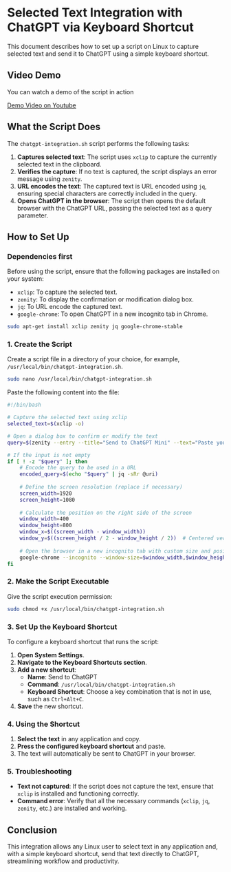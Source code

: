 # Selected Text Integration with ChatGPT via Keyboard Shortcut

This document describes how to set up a script on Linux to capture selected text and send it to ChatGPT using a simple keyboard shortcut.

## Video Demo

You can watch a demo of the script in action

[Demo Video on Youtube](https://www.youtube.com/watch?v=da3GcPmP_Dg&si=hq6DaDlL2inOc8EO)

## What the Script Does

The `chatgpt-integration.sh` script performs the following tasks:

1. **Captures selected text**: The script uses `xclip` to capture the currently selected text in the clipboard.
2. **Verifies the capture**: If no text is captured, the script displays an error message using `zenity`.
3. **URL encodes the text**: The captured text is URL encoded using `jq`, ensuring special characters are correctly included in the query.
4. **Opens ChatGPT in the browser**: The script then opens the default browser with the ChatGPT URL, passing the selected text as a query parameter.

## How to Set Up

### Dependencies first

Before using the script, ensure that the following packages are installed on your system:

- `xclip`: To capture the selected text.
- `zenity`: To display the confirmation or modification dialog box.
- `jq`: To URL encode the captured text.
- `google-chrome`: To open ChatGPT in a new incognito tab in Chrome.

```bash
sudo apt-get install xclip zenity jq google-chrome-stable
```

### 1. Create the Script

Create a script file in a directory of your choice, for example, `/usr/local/bin/chatgpt-integration.sh`.

```bash
sudo nano /usr/local/bin/chatgpt-integration.sh
```

Paste the following content into the file:

```bash
#!/bin/bash

# Capture the selected text using xclip
selected_text=$(xclip -o)

# Open a dialog box to confirm or modify the text
query=$(zenity --entry --title="Send to ChatGPT Mini" --text="Paste your text:" --entry-text="$selected_text")

# If the input is not empty
if [ ! -z "$query" ]; then
    # Encode the query to be used in a URL
    encoded_query=$(echo "$query" | jq -sRr @uri)
    
    # Define the screen resolution (replace if necessary)
    screen_width=1920
    screen_height=1080
    
    # Calculate the position on the right side of the screen
    window_width=400
    window_height=800
    window_x=$((screen_width - window_width))
    window_y=$((screen_height / 2 - window_height / 2))  # Centered vertically
    
    # Open the browser in a new incognito tab with custom size and position
    google-chrome --incognito --window-size=$window_width,$window_height --window-position=$window_x,$window_y --app="https://chatgpt.com/?model=gpt-4o-mini&q=$encoded_query"
fi
```

### 2. Make the Script Executable

Give the script execution permission:

```bash
sudo chmod +x /usr/local/bin/chatgpt-integration.sh
```

### 3. Set Up the Keyboard Shortcut

To configure a keyboard shortcut that runs the script:

1. **Open System Settings**.
2. **Navigate to the Keyboard Shortcuts section**.
3. **Add a new shortcut**:
   - **Name**: Send to ChatGPT
   - **Command**: `/usr/local/bin/chatgpt-integration.sh`
   - **Keyboard Shortcut**: Choose a key combination that is not in use, such as `Ctrl+Alt+C`.
4. **Save** the new shortcut.

### 4. Using the Shortcut

1. **Select the text** in any application and copy.
2. **Press the configured keyboard shortcut** and paste.
3. The text will automatically be sent to ChatGPT in your browser.

### 5. Troubleshooting

- **Text not captured**: If the script does not capture the text, ensure that `xclip` is installed and functioning correctly.
- **Command error**: Verify that all the necessary commands (`xclip`, `jq`, `zenity`, etc.) are installed and working.

## Conclusion

This integration allows any Linux user to select text in any application and, with a simple keyboard shortcut, send that text directly to ChatGPT, streamlining workflow and productivity.
